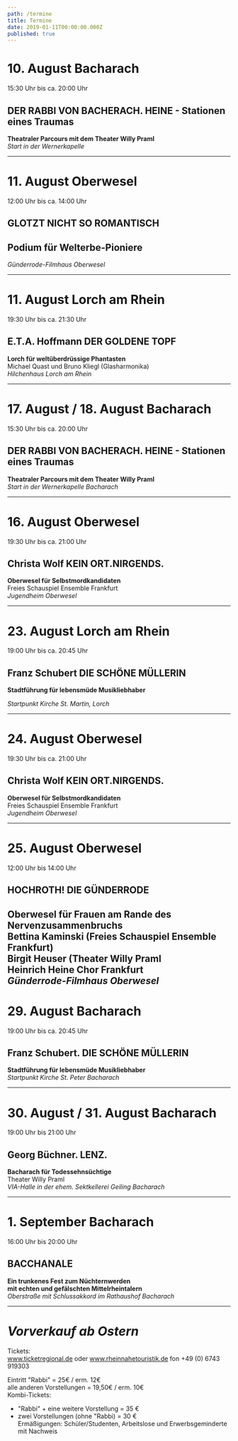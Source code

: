 ```yaml
---
path: /termine
title: Termine
date: 2019-01-11T00:00:00.000Z
published: true
---
```



# 10. August   Bacharach   
15:30 Uhr bis ca. 20:00 Uhr   
## DER RABBI VON BACHERACH. HEINE -  Stationen eines Traumas      
**Theatraler Parcours mit dem Theater Willy Praml**   
*Start in der Wernerkapelle*    


---   


# 11. August Oberwesel
12:00 Uhr bis ca. 14:00 Uhr
## GLOTZT NICHT SO ROMANTISCH       
## Podium für Welterbe-Pioniere    
*Günderrode-Filmhaus Oberwesel* 


   
---   


# 11. August   Lorch am Rhein 
19:30 Uhr bis ca. 21:30 Uhr
## E.T.A. Hoffmann   DER GOLDENE TOPF      
**Lorch für weltüberdrüssige Phantasten**    
Michael Quast und Bruno Kliegl (Glasharmonika)    
*Hilchenhaus  Lorch am Rhein*  

    
---   

# 17. August / 18. August  Bacharach
15:30 Uhr bis ca. 20:00 Uhr   
## DER RABBI VON BACHERACH. HEINE -  Stationen eines Traumas      
**Theatraler Parcours mit dem Theater Willy Praml**   
 *Start in der Wernerkapelle  Bacharach*      
   
 ---   
 
 # 16. August  Oberwesel
19:30 Uhr bis ca. 21:00 Uhr
## Christa Wolf  KEIN ORT.NIRGENDS.
**Oberwesel für Selbstmordkandidaten**    
Freies Schauspiel Ensemble Frankfurt    
*Jugendheim Oberwesel*   
    
 ---   
 
# 23. August  Lorch am Rhein
19:00 Uhr bis ca. 20:45 Uhr
## Franz Schubert DIE SCHÖNE MÜLLERIN   
**Stadtführung für lebensmüde Musikliebhaber**    
 
*Startpunkt Kirche St. Martin, Lorch*

---
# 24. August  Oberwesel
19:30 Uhr bis ca. 21:00 Uhr
## Christa Wolf  KEIN ORT.NIRGENDS.      
**Oberwesel für Selbstmordkandidaten**   
Freies Schauspiel Ensemble Frankfurt    
*Jugendheim Oberwesel*   
    
---   

# 25. August  Oberwesel
12:00 Uhr bis 14:00 Uhr
## HOCHROTH!  DIE GÜNDERRODE   
**Oberwesel für Frauen am Rande des Nervenzusammenbruchs**    
Bettina Kaminski (Freies Schauspiel Ensemble Frankfurt)    
Birgit Heuser (Theater Willy Praml    
Heinrich Heine Chor Frankfurt   
*Günderrode-Filmhaus Oberwesel*    
---   

# 29. August  Bacharach
19:00 Uhr bis ca. 20:45 Uhr
## Franz Schubert. DIE SCHÖNE MÜLLERIN    
**Stadtführung für lebensmüde Musikliebhaber**    
*Startpunkt Kirche St. Peter Bacharach*  

---   

# 30. August / 31. August  Bacharach
19:00 Uhr bis 21:00 Uhr
## Georg Büchner. LENZ.       
**Bacharach für Todessehnsüchtige**    
Theater Willy Praml    
*VIA-Halle in der ehem. Sektkellerei Geiling  Bacharach* 

---   

# 1. September  Bacharach
16:00 Uhr bis 20:00 Uhr
## BACCHANALE   
**Ein trunkenes Fest zum Nüchternwerden**       
**mit echten und gefälschten Mittelrheintalern**    
*Oberstraße mit Schlussakkord im Rathaushof Bacharach*     

---   


# ***Vorverkauf ab Ostern***   
Tickets:   
www.ticket­regional.de oder www.rhein­nahe­touristik.de fon +49 (0) 6743 919303    

Eintritt "Rabbi" = 25€ / erm. 12€      
alle anderen Vorstellungen = 19,50€ / erm. 10€  
Kombi-Tickets:    
- "Rabbi" + eine weitere Vorstellung   =  35 €   
- zwei Vorstellungen (ohne "Rabbi)     =  30 €   
Ermäßigungen: Schüler/Studenten, Arbeitslose und Erwerbsgeminderte mit Nachweis   



